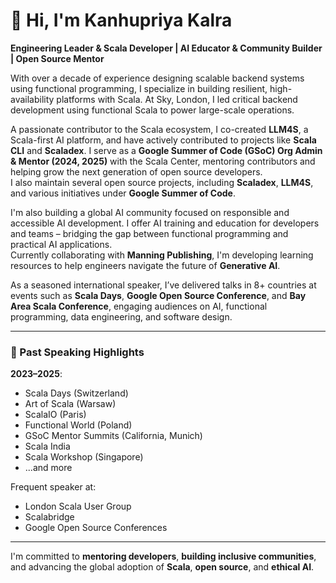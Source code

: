 # 👋 Hi, I'm Kanhupriya Kalra

**Engineering Leader & Scala Developer | AI Educator & Community Builder | Open Source Mentor**

With over a decade of experience designing scalable backend systems using functional programming, I specialize in building resilient, high-availability platforms with Scala. At Sky, London, I led critical backend development using functional Scala to power large-scale operations.

A passionate contributor to the Scala ecosystem, I co-created **LLM4S**, a Scala-first AI platform, and have actively contributed to projects like **Scala CLI** and **Scaladex**. I serve as a **Google Summer of Code (GSoC) Org Admin & Mentor (2024, 2025)** with the Scala Center, mentoring contributors and helping grow the next generation of open source developers.  
I also maintain several open source projects, including **Scaladex**, **LLM4S**, and various initiatives under **Google Summer of Code**.

I'm also building a global AI community focused on responsible and accessible AI development. I offer AI training and education for developers and teams – bridging the gap between functional programming and practical AI applications.  
Currently collaborating with **Manning Publishing**, I'm developing learning resources to help engineers navigate the future of **Generative AI**.

As a seasoned international speaker, I’ve delivered talks in 8+ countries at events such as **Scala Days**, **Google Open Source Conference**, and **Bay Area Scala Conference**, engaging audiences on AI, functional programming, data engineering, and software design.

---

### 🎤 Past Speaking Highlights

**2023–2025**:  
- Scala Days (Switzerland)  
- Art of Scala (Warsaw)  
- ScalaIO (Paris)  
- Functional World (Poland)  
- GSoC Mentor Summits (California, Munich)  
- Scala India  
- Scala Workshop (Singapore)  
- ...and more

Frequent speaker at:  
- London Scala User Group  
- Scalabridge  
- Google Open Source Conferences

---

I'm committed to **mentoring developers**, **building inclusive communities**, and advancing the global adoption of **Scala**, **open source**, and **ethical AI**.
